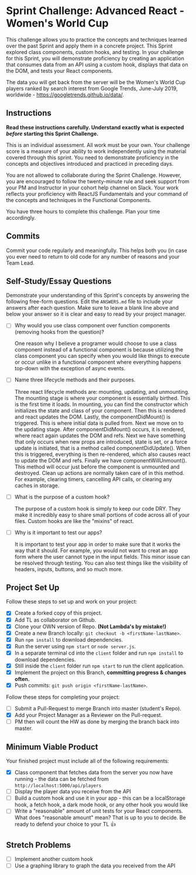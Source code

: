 # Sprint Challenge: Advanced React - Women's World Cup

This challenge allows you to practice the concepts and techniques learned over the past Sprint and apply them in a concrete project. This Sprint explored class components, custom hooks, and testing. In your challenge for this Sprint, you will demonstrate proficiency by creating an application that consumes data from an API using a custom hook, displays that data on the DOM, and tests your React components.

The data you will get back from the server will be the Women's World Cup players ranked by search interest from Google Trends, June-July 2019, worldwide - https://googletrends.github.io/data/.

## Instructions

**Read these instructions carefully. Understand exactly what is expected _before_ starting this Sprint Challenge.**

This is an individual assessment. All work must be your own. Your challenge score is a measure of your ability to work independently using the material covered through this sprint. You need to demonstrate proficiency in the concepts and objectives introduced and practiced in preceding days.

You are not allowed to collaborate during the Sprint Challenge. However, you are encouraged to follow the twenty-minute rule and seek support from your PM and Instructor in your cohort help channel on Slack. Your work reflects your proficiency with ReactJS Fundamentals and your command of the concepts and techniques in the Functional Components.

You have three hours to complete this challenge. Plan your time accordingly.

## Commits

Commit your code regularly and meaningfully. This helps both you (in case you ever need to return to old code for any number of reasons and your Team Lead.

## Self-Study/Essay Questions

Demonstrate your understanding of this Sprint's concepts by answering the following free-form questions. Edit the `ANSWERS.md` file to include your answers after each question. Make sure to leave a blank line above and below your answer so it is clear and easy to read by your project manager.

- [ ] Why would you use class component over function components (removing hooks from the question)?

    One reason why I believe a programer would choose to use a class component instead of a functional component is because utilizing the class component you can specify when you would like things to execute or occur unlike in a functional component where everything happens top-down with the exception of async events. 

- [ ] Name three lifecycle methods and their purposes.

    Three react lifecycle methods are: mounting, updating, and unmounting. The mounting stage is where your component is essentially birthed. This is the first time it loads. In mounting, you can find the constructor which initializes the state and class of your component. Then this is rendered and react updates the DOM. Lastly, the componentDidMount() is triggered. This is where initial data is pulled from. Next we move on to the updating stage. After componentDidMount() occurs, it is rendered, where react again updates the DOM and refs. Next we have something that only occurs when new props are introduced, state is set, or a force update is initiated, that is a method called componentDidUpdate(). When this is triggered, everything is then re-rendered, which also causes react to update the DOM and refs. Finally we have componentWillUnmount(). This method will occur just before the component is unmounted and destroyed. Clean up actions are normally taken care of in this method. For example, clearing timers, cancelling API calls, or clearing any caches in storage. 

- [ ] What is the purpose of a custom hook?

    The purpose of a custom hook is simply to keep our code DRY. They make it incredibly easy to share small portions of code across all of your files. Custom hooks are like the "mixins" of react. 

- [ ] Why is it important to test our apps?

    It is important to test your app in order to make sure that it works the way that it should. For example, you would not want to creat an app form where the user cannot type in the input fields. This minor issue can be resolved through testing. You can also test things like the visibility of headers, inputs, buttons, and so much more. 


## Project Set Up

Follow these steps to set up and work on your project:

- [x] Create a forked copy of this project.
- [x] Add TL as collaborator on Github.
- [x] Clone your OWN version of Repo. **(Not Lambda's by mistake!)**
- [x] Create a new Branch locally: `git checkout -b <firstName-lastName>`.
- [x] Run `npm install` to download dependencies.
- [x] Run the server using `npm start` or `node server.js`.
- [x] In a separate terminal cd into the `client` folder and run `npm install` to download dependencies.
- [x] Still inside the `client` folder run `npm start` to run the client application.
- [x] Implement the project on this Branch, **committing progress & changes often.**
- [x] Push commits: `git push origin <firstName-lastName>`.

Follow these steps for completing your project:

- [ ] Submit a Pull-Request to merge <firstName-lastName> Branch into master (student's  Repo).
- [x] Add your Project Manager as a Reviewer on the Pull-request.
- [ ] PM then will count the HW as done by merging the branch back into master.

## Minimum Viable Product

Your finished project must include all of the following requirements:

- [x] Class component that fetches data from the server you now have running - the data can be fetched from `http://localhost:5000/api/players`
- [ ] Display the player data you receive from the API
- [ ] Build a custom hook and use it in your app - this can be a localStorage hook, a fetch hook, a dark mode hook, or any other hook you would like
- [ ] Write a "reasonable" amount of unit tests for your React components. What does "reasonable amount" mean? That is up to you to decide. Be ready to defend your choice to your TL 👍

## Stretch Problems

- [ ] Implement another custom hook
- [ ] Use a graphing library to graph the data you received from the API
